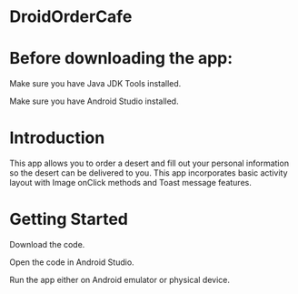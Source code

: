 # DroidOrderCafe

# Before downloading the app:

Make sure you have Java JDK Tools installed. 

Make sure you have Android Studio installed.

# Introduction

This app allows you to order a desert and fill out your personal information so the desert can be delivered to you. This app incorporates basic activity layout with Image onClick methods and Toast message features.

# Getting Started

Download the code.

Open the code in Android Studio.

Run the app either on Android emulator or physical device.
